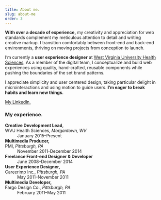 ```yaml
---
title: About me.
slug: about-me
order: 3
---
```


**With over a decade of experience,** my creativity and appreciation for web standards complement my meticulous attention to detail and writing creative markup. I transition comfortably between front-end and back-end environments, thriving on moving projects from conception to launch.

I’m currently a **user experience designer** at [West Virginia University Health Sciences](https://health.wvu.edu). As a member of the digital team, I conceptualize and build web experiences using quality, hand-crafted, reusable components while pushing the boundaries of the set brand patterns.

I appreciate simplicity and user centered design, taking particular delight in microinteractions and using motion to guide users. **I’m eager to break habits and learn new things.**

[My LinkedIn.](https://www.linkedin.com/in/edmondsdan/)

### My experience.

<dl>
    <dt><strong>Creative Development Lead,</strong><br>
        WVU Health Sciences, <em>Morgantown, WV</em></dt>
    <dd>January 2015–Present</dd>
    <dt><strong>Multimedia Producer,</strong><br>
        PMI, <em>Pittsburgh, PA</em></dt>
    <dd>November 2011–December 2014</dd>
    <dt><strong>Freelance Front-end Designer & Developer</strong></dt>
    <dd>June 2008–December 2014</dd>
    <dt><strong>User Experience Designer,</strong><br>
        Careerimp Inc., <em>Pittsburgh, PA</em></dt>
    <dd>May 2011–November 2011</dd>
    <dt><strong>Multimedia Developer,</strong><br>
        Fargo Design Co., <em>Pittsburgh, PA</em></dt>
    <dd>February 2011–May 2011</dd>
</dl>
